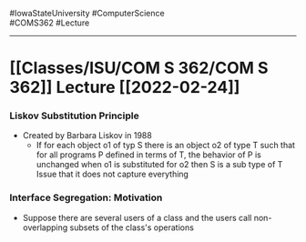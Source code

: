 #IowaStateUniversity
#ComputerScience  
#COMS362
#Lecture

---

# [[Classes/ISU/COM S 362/COM S 362]] Lecture [[2022-02-24]]



### Liskov Substitution Principle 
- Created by Barbara Liskov in 1988
	- If for each object o1 of typ S there is an object o2 of type T such that for all programs P defined in terms of T, the behavior of P is unchanged when o1 is substituted for o2 then S is a sub type of T
Issue that it does not capture everything 

### Interface Segregation: Motivation
- Suppose there are several users of a class and the users call non-overlapping subsets of the class's operations 